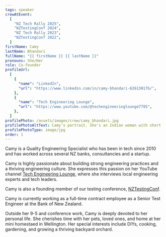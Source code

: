 ```yaml
---
tags: speaker
crewAtEvent:
  [
    "NZ Tech Rally 2025",
    "NZTestingConf 2024",
    "NZ Tech Rally 2023",
    "NZTestingConf 2022",
  ]
firstName: Camy
lastName: Bhandari
fullName: "{{ firstName }} {{ lastName }}"
pronouns: She/Her
role: Co-founder
profileUrl:
  [
    {
      "name": "LinkedIn",
      "url": "https://www.linkedin.com/in/camy-bhandari-62613017b/",
    },
    {
      "name": "Tech Engineering Lounge",
      "url": "https://www.youtube.com/@techengineeringlounge7795",
    },
  ]
profilePhoto: /assets/images/crew/camy_bhandari.jpg
profilePhotoAltText: Camy's portrait. She's an Indian woman with short light brown hair and a wide smile. She's wearing a dark coloured t-shirt.
profilePhotoType: image/jpg
order: 1
---
```


<p>
<p>

Camy is a Quality Engineering Specialist who has been in tech since 2010 and has worked across several NZ banks, consultancies and a startup.

<p>Camy is highly passionate about building strong engineering practices and a thriving engineering culture. She expresses this passion on her YouTube channel <a href='https://www.youtube.com/@techengineeringlounge7795' rel='external'>Tech Engineering Lounge</a>, where she interviews local engineering experts and tech leaders.</p>

<p>Camy is also a founding member of our testing conference, <a href='https://www.nztestingconf.nz/' rel='external'>NZTestingConf</a>.

Camy is currently working as a full-time contract employee as a Senior Test Engineer at the Bank of New Zealand.</p>

<p>Outside her 9-5 and conference work, Camy is deeply devoted to her personal life. She cherishes time with her pets, loved ones, and home at her mini homestaed in Wellington. Her special interests include DIYs, cooking, gardening, and growing a thriving backyard orchard.</p>
